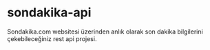 # sondakika-api
Sondakika.com websitesi üzerinden anlık olarak son dakika bilgilerini çekebileceğiniz rest api projesi.

